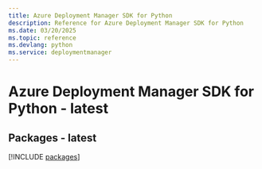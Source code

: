 ```yaml
---
title: Azure Deployment Manager SDK for Python
description: Reference for Azure Deployment Manager SDK for Python
ms.date: 03/20/2025
ms.topic: reference
ms.devlang: python
ms.service: deploymentmanager
---
```

# Azure Deployment Manager SDK for Python - latest
## Packages - latest
[!INCLUDE [packages](deployment-manager-index.md)]